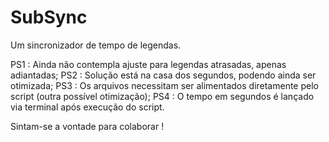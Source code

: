 # SubSync



Um sincronizador de tempo de legendas. 

PS1 : Ainda não contempla ajuste para legendas atrasadas, apenas adiantadas;
PS2 : Solução está na casa dos segundos, podendo ainda ser otimizada;
PS3 : Os arquivos necessitam ser alimentados diretamente pelo script (outra possível otimização);
PS4 : O tempo em segundos é lançado via terminal após execução do script.

Sintam-se a vontade para colaborar !


